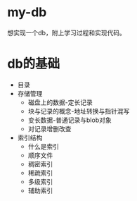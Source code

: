 # my-db
想实现一个db，附上学习过程和实现代码。
# db的基础
<ul>
	<li>目录</li>
	<li>存储管理
		<ul>
			<li>磁盘上的数据-定长记录</li>
			<li>块与记录的概念-地址转换与指针混写</li>
			<li>变长数据-普通记录与blob对象</li>
			<li>对记录增删改查</li>
		</ul>
	</li>
	<li>索引结构
	    <ul>
	        <li>什么是索引</li>
	        <li>顺序文件</li>
	        <li>稠密索引</li>
	        <li>稀疏索引</li>
	        <li>多级索引</li>
	        <li>辅助索引</li>
	    </ul>
	</li>

</ul>